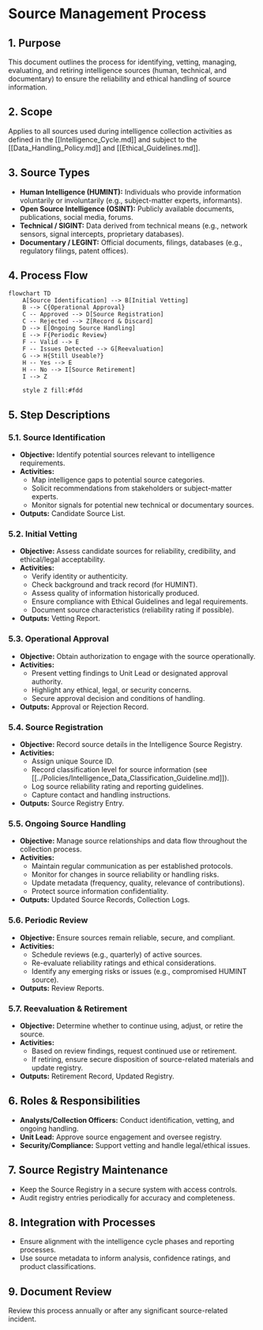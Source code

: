 # Source Management Process

## 1. Purpose

This document outlines the process for identifying, vetting, managing, evaluating, and retiring intelligence sources (human, technical, and documentary) to ensure the reliability and ethical handling of source information.

## 2. Scope

Applies to all sources used during intelligence collection activities as defined in the [[Intelligence_Cycle.md]] and subject to the [[Data_Handling_Policy.md]] and [[Ethical_Guidelines.md]].

## 3. Source Types

- **Human Intelligence (HUMINT):** Individuals who provide information voluntarily or involuntarily (e.g., subject-matter experts, informants).
- **Open Source Intelligence (OSINT):** Publicly available documents, publications, social media, forums.
- **Technical / SIGINT:** Data derived from technical means (e.g., network sensors, signal intercepts, proprietary databases).
- **Documentary / LEGINT:** Official documents, filings, databases (e.g., regulatory filings, patent offices).

## 4. Process Flow

```mermaid
flowchart TD
    A[Source Identification] --> B[Initial Vetting]
    B --> C{Operational Approval}
    C -- Approved --> D[Source Registration]
    C -- Rejected --> Z[Record & Discard]
    D --> E[Ongoing Source Handling]
    E --> F{Periodic Review}
    F -- Valid --> E
    F -- Issues Detected --> G[Reevaluation]
    G --> H{Still Useable?}
    H -- Yes --> E
    H -- No --> I[Source Retirement]
    I --> Z

    style Z fill:#fdd
``` 

## 5. Step Descriptions

### 5.1. Source Identification
- **Objective:** Identify potential sources relevant to intelligence requirements.
- **Activities:**
    - Map intelligence gaps to potential source categories.
    - Solicit recommendations from stakeholders or subject-matter experts.
    - Monitor signals for potential new technical or documentary sources.
- **Outputs:** Candidate Source List.

### 5.2. Initial Vetting
- **Objective:** Assess candidate sources for reliability, credibility, and ethical/legal acceptability.
- **Activities:**
    - Verify identity or authenticity.
    - Check background and track record (for HUMINT).
    - Assess quality of information historically produced.
    - Ensure compliance with Ethical Guidelines and legal requirements.
    - Document source characteristics (reliability rating if possible).
- **Outputs:** Vetting Report.

### 5.3. Operational Approval
- **Objective:** Obtain authorization to engage with the source operationally.
- **Activities:**
    - Present vetting findings to Unit Lead or designated approval authority.
    - Highlight any ethical, legal, or security concerns.
    - Secure approval decision and conditions of handling.
- **Outputs:** Approval or Rejection Record.

### 5.4. Source Registration
- **Objective:** Record source details in the Intelligence Source Registry.
- **Activities:**
    - Assign unique Source ID.
    - Record classification level for source information (see [[../Policies/Intelligence_Data_Classification_Guideline.md]]).
    - Log source reliability rating and reporting guidelines.
    - Capture contact and handling instructions.
- **Outputs:** Source Registry Entry.

### 5.5. Ongoing Source Handling
- **Objective:** Manage source relationships and data flow throughout the collection process.
- **Activities:**
    - Maintain regular communication as per established protocols.
    - Monitor for changes in source reliability or handling risks.
    - Update metadata (frequency, quality, relevance of contributions).
    - Protect source information confidentiality.
- **Outputs:** Updated Source Records, Collection Logs.

### 5.6. Periodic Review
- **Objective:** Ensure sources remain reliable, secure, and compliant.
- **Activities:**
    - Schedule reviews (e.g., quarterly) of active sources.
    - Re-evaluate reliability ratings and ethical considerations.
    - Identify any emerging risks or issues (e.g., compromised HUMINT source).
- **Outputs:** Review Reports.

### 5.7. Reevaluation & Retirement
- **Objective:** Determine whether to continue using, adjust, or retire the source.
- **Activities:**
    - Based on review findings, request continued use or retirement.
    - If retiring, ensure secure disposition of source-related materials and update registry.
- **Outputs:** Retirement Record, Updated Registry.

## 6. Roles & Responsibilities

- **Analysts/Collection Officers:** Conduct identification, vetting, and ongoing handling.
- **Unit Lead:** Approve source engagement and oversee registry.
- **Security/Compliance:** Support vetting and handle legal/ethical issues.

## 7. Source Registry Maintenance

- Keep the Source Registry in a secure system with access controls.
- Audit registry entries periodically for accuracy and completeness.

## 8. Integration with Processes

- Ensure alignment with the intelligence cycle phases and reporting processes.
- Use source metadata to inform analysis, confidence ratings, and product classifications.

## 9. Document Review

Review this process annually or after any significant source-related incident. 
